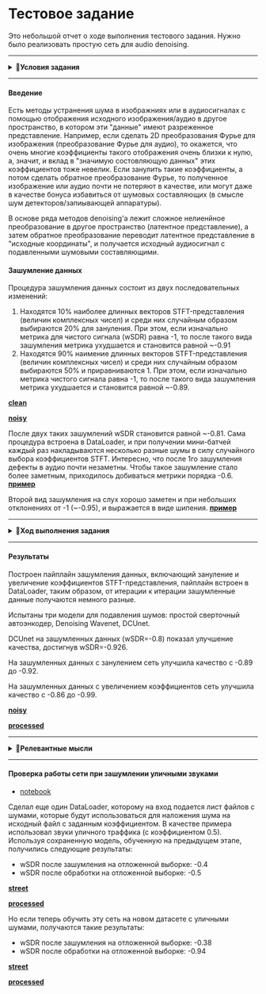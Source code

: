 # Тестовое задание

Это небольшой отчет о ходе выполнения тестового задания. Нужно было реализовать простую сеть для audio denoising.

---
<details>
  <summary><strong>&#x1F53B;Условия задания</strong></summary>
    
# Тестовое задание
Требуется написать простую сеть для audio denoising для зафиксированной процедуры зашумления данных. 

### Рекомендуемые шаги для выполнения задания  

**Шаг 1.** Выбрать и скачать датасет речи.  

Список датасетов можно посмотреть [здесь](https://github.com/jim-schwoebel/voice_datasets). Рекомендуется использовать *VCTK dataset*, можно использовать не весь датасет, а только произвольную его часть с разделением на train, test и valid.  

**Шаг 2.** Написать и зафиксировать процедуру зашумления данных.  

Для зашумления данных предлагается использовать pipeline, изображенный на картинке ниже.     
Some manipulations включают в себя зануление элементов, домножение части элементов на число, прибавление числа и т.п. Данную процедуру необходимо зафиксировать для всех аудиозаписей и выбрать malipulations так, чтобы речь не затерлась. Необходимо предоставить примеры исходной и зашумленной аудиозаписи согласно зафиксированной процедуре.  

![Noise generation pipeline](pics/noise_pipeline.png "Noise generation pipeline")  

**Шаг 3.** Реализовать любую сеть для denoising audio.  

На данном шаге необходимо реализовать любую нейросеть для решения задачи audio denoising. Единственное требование к модели, чтобы она работала для waveform представления (на вход waveform, на выходе waveform).  

**Шаг 4.** Обучить модель.  

Обучить модель с любым подходящим лоссом (wSDR, SDR, MSE, L1 и т.п.) на данных, сгенерированных с помощью зафиксированный процедуры шага 2.  

**Шаг 5.** Оформить результаты.  

Реализовать и подсчитать метрики обученной модели на тестовой части датасета.  



### Что будет оцениваться?
1. Оформление кода на github.
2. Оформление результатов.
3. Структура репозитория.
4. Соответствие решения тестовому заданию.
5. Любые релевантные теме мысли, идеи и соображения.
</details>

---

#### Введение
Есть методы устранения шума в изображниях или в аудиосигналах с помощью отображения исходного изображения/аудио в другое пространство, в котором эти "данные" имеют разреженное представление. Например, если сделать 2D преобразования Фурье для изображения (преобразование Фурье для аудио), то окажется, что очень многие коэффициенты такого отображения очень близки к нулю, а, значит, и вклад в "значимую состовляющую данных" этих коэффициентов тоже невелик. Если занулить такие коэффициенты, а потом сделать обратное преобразование Фурье, то полученное изображение или аудио почти не потеряют в качестве, или могут даже в качестве бонуса избавиться от шумовых составляющих (в смысле шум детекторов/запиывающей аппаратуры).

В основе ряда методов denoising'а лежит сложное нелиенйное преобразование в другое пространство (латентное представление), а затем обратное преобразование переводит латентное представление в "исходные координаты", и получается исходный аудиосигнал с подавленными шумовыми составляющими.

#### Зашумление данных

Процедура зашумления данных состоит из двух последовательных изменений:
1. Находятся 10% наиболее длинных векторов STFT-представления (величин комплексных чисел) и среди них случайным образом выбираются 20% для зануления.
При этом, если изначально метрика для чистого сигнала (wSDR) равна -1, то после такого вида зашумления метрика ухудшается и становится равной ~-0.91
2. Находятся 90% наимение длинных векторов STFT-представления (величин комплексных чисел) и среди них случайным образом выбираются 50% и приравниваются 1.
При этом, если изначально метрика чистого сигнала равна -1, то после такого вида зашумления метрика ухудшается и становится равной ~-0.89.

[**clean**](audio/clean.wav)

[**noisy**](audio/ex_01_80.wav)

После двух таких зашумлений wSDR становится равной ~-0.81.
Сама процедура встроена в DataLoader, и при получении мини-батчей каждый раз накладываются несколько разные шумы в силу случайного выбора коэффициентов STFT.
Интересно, что после 1го зашумления дефекты в аудио почти незаметны. Чтобы такое зашумление стало более заметным, приходилось добиваться метрики порядка -0.6. [**пример**](audio/ex_0_50.wav)

Второй вид зашумления на слух хорошо заметен и при небольших отклонениях от -1 (~-0.95), и выражается в виде шипения. [**пример**](audio/ex_1_95.wav)

---
<details>
  <summary><strong>&#x1F53B;Ход выполнения задания</strong></summary>
    
#### 1. Простейший автоенкодер
* [notebook](trivial-autoencoder.ipynb)
    
Я решил начать с совсем простого автоенкодера, с одним сверточным слоем енкодера и одним сверточным слоем декодера, как в этом [примере](https://github.com/GuitarsAI/MLfAS/blob/master/MLAS_07_Denoising_Autoencoder.ipynb). Автор показывает на примере одной песни, что шумы хоть и остаются, но становится их заметно меньше.

```
Encoder = nn.Conv1d(in_channels=1, out_channels=32, kernel_size=2048, stride=32, padding=1023, bias=True)
Decoder = nn.ConvTranspose1d(in_channels=32, out_channels=1, kernel_size=2048, stride=32, padding=1023, bias=True)
```

- Из датасета я взял небольшую часть записей для проверки того, будет ли происходить хотя бы качественный overfitting, и будет ли модель хотя бы делать тождественное преобразование, восстанавливая исходный сигнал при подаче на вход исходного сигнала.
- Проверка показала, что модель не в состоянии делать тождественное преобразование. Видимо, у автора примера произошел overfitting на одной единственной песне.

Самая простая модель не удалась, поэтому я решил поискать более сложные существующие решения. Второе что я попробовал - это Denoising WaveNet.
#### 2. Denoising Wavenet
* [notebook](denoising-wavenet.ipynb)
* [arxiv.org "A Wavenet for Speech Denoising"](https://arxiv.org/abs/1706.07162)
* [github](https://github.com/saurav-pathak/WaveNet_PyTorch)

<img align="left" src = "pics/wavenet.png" width ="400" /> <img src = "pics/wavenet2.png" width ="300" />


С нуля эту модель я не реализовывал, но пришлось ее немного поменять, убрал ненужные элементы, связанные с идентификацией говорящего. Подстроил под уже написанный код. Исходная конфигурация, описанная в github, получилась довольно тяжелой для моих мощностей (NVIDIA GeForce GTX 1080 Ti).

Чтобы обрабатывать записи мини-батчами, пришлось делать их одной длины, и короткие записи становятся длиной с максимальную запись в мини-батче. У модели нет фиксированного размера летентного представления (так как по сути всё строится на сверточных слоях, без Fully Connected слоев посередине), поэтому нет ограничения на длину входящих записей и они могут обрабатываться целиком. Но при вычислениях градиентов (даже мини-батч размера 2) на видеокарте не хватало памяти. Тогда я подсмотрел решение в [Wave-U-Net](https://github.com/f90/Wave-U-Net-Pytorch), где входящий мини-батч обрабатывается кусочками, которые последовательно подаются на вход сети.

- Так же как и с первой моделью, для начала решил проверить, насколько модель способна выучить тождественное преобразование на небольшом датасете. Судя по тому, что у сети есть skip-connections, у нее должно легко это получиться.
- Так и получилось. Но, к сожалению, сеть даже на небольшом датасете обучалась у меня довольно долго. При уменьшении числа Residual слоев и степени dilation модель обучалась несколько быстрее.
- А вот восстанавливать исходный сигнал из зашумленого у модели не получилось (тут нужно заметить, что на этот момент я только занулял коэффициенты STFT-представления, другие виды зашумления не делал). Из метрик здесь пробовал L1 и MSE.
- Так как модель обучалась медленно и не показала хорошего результата, я решил поискать что можно попробовать еще.
####  3. Deep Complex U-Net
* [notebook](dcu.ipynb)    
* [arxiv.org "PHASE-AWARE SPEECH ENHANCEMENT WITH DEEP COMPLEX U-NET"](https://openreview.net/pdf?id=SkeRTsAcYm)
* [github](https://github.com/pheepa/DCUnet)
<img src = "pics/dcunet.png" width ="800" /> 
    
Так же с нуля модель не реализовывал, переделал, чтобы на вход сеть принимала waveform, а не STFT-представление, убрал лишние преобразования, связанные с этим, больше экспериментировал с накладыванием шумов.
Из-за даунсэмплинга и апсэмплинга длины исходной записи и записи на выходе могут не совпадать, поэтому DataLoader определенным образом немного укорачивает исходную запись, чтобы результат получился с исходным размером.
- Сначала так же проверил, что модель способна делать тождественное преобразование.
- В качестве метрики используется wSDR - weightted source to distortion ratio - с помощью которой оценивал качество зашумленных версий сигналов по сравнению с чистыми и качество "очищенных" сетью.
- Опять же, в начале пробовал только обнуление коэффициентов STFT-представления. Судя по метрике, качество сигнала после обработки сетью улучшалось, но не сильно. На слух так вообще не заметно. Но, возможно, модель не очень хорошо справляется только с таким видом зашумлений - в речи появляются "артефакты".
- Затем я попробовал наоборот усиливать маленькие коэффициенты STFT-представления - поднимать их до 1. Если использовать только этот способ зашумления, то модель довольно хорошо справляется, судя и по wSDR, и по восприятию на слух. (wSDR улучшился с -0.86 до -0.99)
- В итоге, сеть обучал на комбинации зашумления 1го и 2го типа. Обучение происходило на 10% датасета (4.8k), валидация на 1% (0.48k). В последствии размер обучения увеличивать не стал, т.к. оверфиттинга не происходит, на валидации метрика показывает то же качество, что и на обучении.
- wSDR после зашумления на отложенной выборке (точечная оценка по 483 записям): -0.801
- wSDR после обработки на отложенной выборке: -0.926

[**noisy**](audio/ex_01_80.wav)
    
[**processed**](audio/out_01.wav)

    
</details>

---

#### Результаты
Построен пайплайн зашумления данных, включающий зануление и увеличение коэффициентов STFT-представления, пайплайн встроен в DataLoader, таким образом, от итерации к итерации зашумленные данные получаются немного разные.

Испытаны три модели для подавления шумов: простой сверточный автоэнкодер, Denoising Wavenet, DCUnet.

DCUnet на зашумленных данных (wSDR=-0.8) показал улучшение качества, достигнув wSDR=-0.926.

На зашумленных данных с занулением сеть улучшила качество с -0.89 до -0.92.

На зашумленных данных с увеличением коэффициентов сеть улучшила качество с -0.86 до -0.99.

[**noisy**](audio/ex_01_80.wav)
    
[**processed**](audio/out_01.wav)

---

<details>
  <summary><strong>&#x1F53B;Релевантные мысли</strong></summary>

Каждые отсчеты в waveform не независимые случайны величины, они некоторым образом зависят от предыдущих отсчётов. Так же и в STFT-представлении (абсолютные величины), если смотреть на него в развёртке по времени, если большой коэффициент присутствует в столбце, то с большей вероятностью будут присутствовать коэффициенты и в соседних столбцах. Аналогично, если в строке подряд идут не нулевые коэффициенты, то встретить в середине нулевой или сильно отличающийся коэффициент менее вероятно. 
    
Если это так, то может сработать некоторое оконное усреднение вдоль строк. Вдоль столбцов (т.е. по соседним частотами), думаю, тоже есть корреляция. Простой сверточный автоенкодер, вероятно, так и будет пытаться выучить такое "поведение". Но это сработает, скорее, только в случае рандомных зашумлений, которые я применял. У естественных шумов (например, шум в кафе или шум проезжающих машин) есть своя регулярная структура, и описанный способ вряд ли сработает.

(Дальше я пробую использовать сеть для подавления уличных шумов)
    
Интересно было бы попробовать использовать в задаче "Speech Enhancement" мел-кепстральные коэффициенты (MFCC), в какой-то статье читал про их использования в качестве дополнительных фич.
    
Так же интересно как сработает Constant-Q Transoform. Зная, что тембр человеческого голоса состоит из кратных гармоник, в CQT-представлении кратные гармоники будут отстоять друг от друга на определенное число строк, и, возможно, сверточный слой с определенным dilation сможет достать что-то полезное из этого. Но, если в случае STFT, его можно использовать в графе вычислений, градиенты через него проходят, и поэтому ошибку можно считать в time-domain сигналах (wSDR, например), то с CTQ-Transform так не получится, к тому же он медленнее работает. Тем не менее, можно использовать абсолютные значения CQT-представления для вычисления ошибки. А для восстановления аудио сигнала из абсолютных значений полученного CQT использовать алгоритм Гриффина-Лима (librosa).
    
</details>
    
---

#### Проверка работы сети при зашумлении уличными звуками
* [notebook](dcu_street.ipynb) 

Сделал еще один DataLoader, которому на вход подается лист файлов с шумами, которые будут использоваться для наложения шума на исходный файл с заданным коэффициентом. В качестве примера использовал звуки уличного траффика (с коэффициентом 0.5). Используя сохраненную модель, обученную на предыдущем этапе, получились следующие результаты:

- wSDR после зашумления на отложенной выборке: -0.4
- wSDR после обработки на отложенной выборке: -0.5

[**street**](audio/ex_street.wav)
    
[**processed**](audio/out_street.wav)

Но если теперь обучить эту сеть на новом датасете с уличными шумами, получаются такие результаты:

- wSDR после зашумления на отложенной выборке: -0.38
- wSDR после обработки на отложенной выборке: -0.94

[**street**](audio/ex_street2.wav)
    
[**processed**](audio/out_street2.wav)